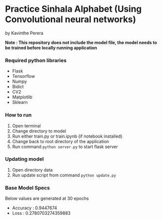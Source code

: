 # Practice Sinhala Alphabet (Using Convolutional neural networks)

by Kavinthe Perera

**Note : This repository does not include the model file, the model needs to be trained before locally running application**

### Required python libraries

- Flask
- Tensorflow
- Numpy
- Bidict
- CV2
- Matplotlib
- Sklearn

### How to run
1. Open terminal
2. Change directory to model
3. Run either train.py or train.ipynb (if notebook installed)
4. Change back to root directory of the application 
5. Run command `python server.py` to start flask server

### Updating model
1. Open directory data
2. Run update script from command `python update.py`

### Base Model Specs
Below values are generated at 30 epochs
- Accuracy : 0.9447674
- Loss :  0.2780703274359883
